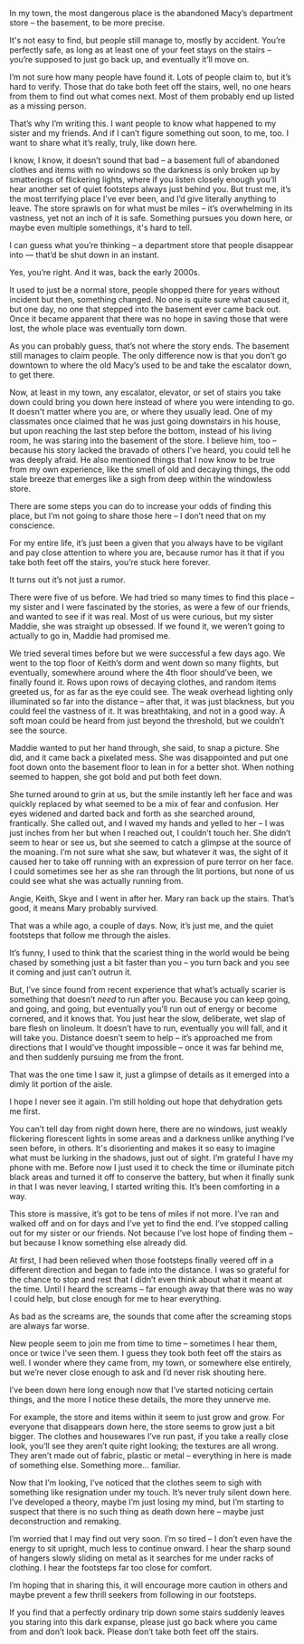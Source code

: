 In my town, the most dangerous place is the abandoned Macy’s department store – the basement, to be more precise.

It's not easy to find, but people still manage to, mostly by accident. You’re perfectly safe, as long as at least one of your feet stays on the stairs – you’re supposed to just go back up, and eventually it’ll move on.

I’m not sure how many people have found it. Lots of people claim to, but it’s hard to verify. Those that do take both feet off the stairs, well, no one hears from them to find out what comes next. Most of them probably end up listed as a missing person.

That’s why I’m writing this. I want people to know what happened to my sister and my friends. And if I can’t figure something out soon, to me, too. I want to share what it’s really, truly, like down here.

I know, I know, it doesn’t sound that bad – a basement full of abandoned clothes and items with no windows so the darkness is only broken up by smatterings of flickering lights, where if you listen closely enough you’ll hear another set of quiet footsteps always just behind you. But trust me, it’s the most terrifying place I’ve ever been, and I’d give literally anything to leave. The store sprawls on for what must be miles – it’s overwhelming in its vastness, yet not an inch of it is safe. Something pursues you down here, or maybe even multiple somethings, it's hard to tell.

I can guess what you’re thinking – a department store that people disappear into — that’d be shut down in an instant.

Yes, you’re right. And it was, back the early 2000s.

It used to just be a normal store, people shopped there for years without incident but then, something changed. No one is quite sure what caused it, but one day, no one that stepped into the basement ever came back out. Once it became apparent that there was no hope in saving those that were lost, the whole place was eventually torn down.

As you can probably guess, that’s not where the story ends. The basement still manages to claim people. The only difference now is that you don’t go downtown to where the old Macy’s used to be and take the escalator down, to get there.

Now, at least in my town, any escalator, elevator, or set of stairs you take down could bring you down here instead of where you were intending to go. It doesn't matter where you are, or where they usually lead. One of my classmates once claimed that he was just going downstairs in his house, but upon reaching the last step before the bottom, instead of his living room, he was staring into the basement of the store. I believe him, too – because his story lacked the bravado of others I've heard, you could tell he was deeply afraid. He also mentioned things that I now know to be true from my own experience, like the smell of old and decaying things, the odd stale breeze that emerges like a sigh from deep within the windowless store.

There are some steps you can do to increase your odds of finding this place, but I’m not going to share those here – I don’t need that on my conscience.

For my entire life, it’s just been a given that you always have to be vigilant and pay close attention to where you are, because rumor has it that if you take both feet off the stairs, you’re stuck here forever.

It turns out it’s not just a rumor.

There were five of us before. We had tried so many times to find this place – my sister and I were fascinated by the stories, as were a few of our friends, and wanted to see if it was real. Most of us were curious, but my sister Maddie, she was straight up obsessed. If we found it, we weren’t going to actually to go in, Maddie had promised me.

We tried several times before but we were successful a few days ago. We went to the top floor of Keith’s dorm and went down so many flights, but eventually, somewhere around where the 4th floor should’ve been, we finally found it. Rows upon rows of decaying clothes, and random items greeted us, for as far as the eye could see. The weak overhead lighting only illuminated so far into the distance – after that, it was just blackness, but you could feel the vastness of it. It was breathtaking, and not in a good way. A soft moan could be heard from just beyond the threshold, but we couldn’t see the source.

Maddie wanted to put her hand through, she said, to snap a picture. She did, and it came back a pixelated mess. She was disappointed and put one foot down onto the basement floor to lean in for a better shot. When nothing seemed to happen, she got bold and put both feet down.

She turned around to grin at us, but the smile instantly left her face and was quickly replaced by what seemed to be a mix of fear and confusion. Her eyes widened and darted back and forth as she searched around, frantically. She called out, and I waved my hands and yelled to her – I was just inches from her but when I reached out, I couldn’t touch her. She didn’t seem to hear or see us, but she seemed to catch a glimpse at the source of the moaning. I’m not sure what she saw, but whatever it was, the sight of it caused her to take off running with an expression of pure terror on her face. I could sometimes see her as she ran through the lit portions, but none of us could see what she was actually running from.

Angie, Keith, Skye and I went in after her. Mary ran back up the stairs. That’s good, it means Mary probably survived.

That was a while ago, a couple of days. Now, it’s just me, and the quiet footsteps that follow me through the aisles.

It’s funny, I used to think that the scariest thing in the world would be being chased by something just a bit faster than you – you turn back and you see it coming and just can’t outrun it.

But, I’ve since found from recent experience that what’s actually scarier is something that doesn’t *need* to run after you. Because you can keep going, and going, and going, but eventually you’ll run out of energy or become cornered, and it knows that. You just hear the slow, deliberate, wet slap of bare flesh on linoleum. It doesn’t have to run, eventually you will fall, and it will take you. Distance doesn’t seem to help – it’s approached me from directions that I would’ve thought impossible – once it was far behind me, and then suddenly pursuing me from the front.

That was the one time I saw it, just a glimpse of details as it emerged into a dimly lit portion of the aisle.

I hope I never see it again. I’m still holding out hope that dehydration gets me first.

You can’t tell day from night down here, there are no windows, just weakly flickering florescent lights in some areas and a darkness unlike anything I’ve seen before, in others. It's disorienting and makes it so easy to imagine what must be lurking in the shadows, just out of sight. I’m grateful I have my phone with me. Before now I just used it to check the time or illuminate pitch black areas and turned it off to conserve the battery, but when it finally sunk in that I was never leaving, I started writing this. It’s been comforting in a way.

This store is massive, it’s got to be tens of miles if not more. I’ve ran and walked off and on for days and I’ve yet to find the end. I’ve stopped calling out for my sister or our friends. Not because I’ve lost hope of finding them – but because I know something else already did.

At first, I had been relieved when those footsteps finally veered off in a different direction and began to fade into the distance. I was so grateful for the chance to stop and rest that I didn’t even think about what it meant at the time. Until I heard the screams – far enough away that there was no way I could help, but close enough for me to hear everything.

As bad as the screams are, the sounds that come after the screaming stops are always far worse.

New people seem to join me from time to time – sometimes I hear them, once or twice I’ve seen them. I guess they took both feet off the stairs as well. I wonder where they came from, my town, or somewhere else entirely, but we’re never close enough to ask and I’d never risk shouting here.

I’ve been down here long enough now that I’ve started noticing certain things, and the more I notice these details, the more they unnerve me.

For example, the store and items within it seem to just grow and grow. For everyone that disappears down here, the store seems to grow just a bit bigger. The clothes and housewares I’ve run past, if you take a really close look, you’ll see they aren’t quite right looking; the textures are all wrong. They aren’t made out of fabric, plastic or metal – everything in here is made of something else. Something more… familiar.

Now that I’m looking, I’ve noticed that the clothes seem to sigh with something like resignation under my touch. It’s never truly silent down here. I’ve developed a theory, maybe I’m just losing my mind, but I’m starting to suspect that there is no such thing as death down here – maybe just deconstruction and remaking.

I’m worried that I may find out very soon. I’m so tired – I don’t even have the energy to sit upright, much less to continue onward. I hear the sharp sound of hangers slowly sliding on metal as it searches for me under racks of clothing. I hear the footsteps far too close for comfort.

I’m hoping that in sharing this, it will encourage more caution in others and maybe prevent a few thrill seekers from following in our footsteps.

If you find that a perfectly ordinary trip down some stairs suddenly leaves you staring into this dark expanse, please just go back where you came from and don’t look back. Please don’t take both feet off the stairs.